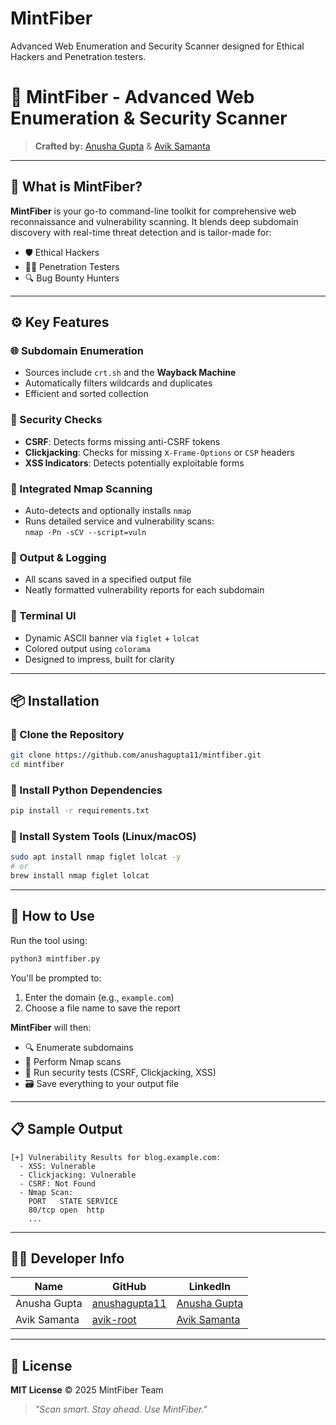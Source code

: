 # MintFiber
Advanced Web Enumeration and Security Scanner designed for Ethical Hackers and Penetration testers.

# 🚨 MintFiber - Advanced Web Enumeration & Security Scanner

> **Crafted by:** [Anusha Gupta](https://github.com/anushagupta11) & [Avik Samanta](https://github.com/avik-root)

---

## 🚀 What is MintFiber?
**MintFiber** is your go-to command-line toolkit for comprehensive web reconnaissance and vulnerability scanning. It blends deep subdomain discovery with real-time threat detection and is tailor-made for:
- 🛡️ Ethical Hackers
- 🕵️‍♀️ Penetration Testers
- 🔍 Bug Bounty Hunters

---

## ⚙️ Key Features

### 🌐 Subdomain Enumeration
- Sources include `crt.sh` and the **Wayback Machine**
- Automatically filters wildcards and duplicates
- Efficient and sorted collection

### 🔐 Security Checks
- **CSRF**: Detects forms missing anti-CSRF tokens
- **Clickjacking**: Checks for missing `X-Frame-Options` or `CSP` headers
- **XSS Indicators**: Detects potentially exploitable forms

### 🧠 Integrated Nmap Scanning
- Auto-detects and optionally installs `nmap`
- Runs detailed service and vulnerability scans:  
  `nmap -Pn -sCV --script=vuln`

### 💾 Output & Logging
- All scans saved in a specified output file
- Neatly formatted vulnerability reports for each subdomain

### 🎨 Terminal UI
- Dynamic ASCII banner via `figlet` + `lolcat`
- Colored output using `colorama`
- Designed to impress, built for clarity

---

## 📦 Installation

### 🔁 Clone the Repository
```bash
git clone https://github.com/anushagupta11/mintfiber.git
cd mintfiber
```

### 📜 Install Python Dependencies
```bash
pip install -r requirements.txt
```

### 🔧 Install System Tools (Linux/macOS)
```bash
sudo apt install nmap figlet lolcat -y
# or
brew install nmap figlet lolcat
```

---

## 🚀 How to Use
Run the tool using:
```bash
python3 mintfiber.py
```

You'll be prompted to:
1. Enter the domain (e.g., `example.com`)
2. Choose a file name to save the report

**MintFiber** will then:
- 🔍 Enumerate subdomains
- 📡 Perform Nmap scans
- 🧪 Run security tests (CSRF, Clickjacking, XSS)
- 🗃️ Save everything to your output file

---

## 📋 Sample Output
```text
[+] Vulnerability Results for blog.example.com:
  - XSS: Vulnerable
  - Clickjacking: Vulnerable
  - CSRF: Not Found
  - Nmap Scan:
    PORT   STATE SERVICE
    80/tcp open  http
    ...
```

---

## 👩‍💻 Developer Info

| Name         | GitHub                                            | LinkedIn                                                        |
| ------------ | ------------------------------------------------- | --------------------------------------------------------------- |
| Anusha Gupta | [anushagupta11](https://github.com/anushagupta11) | [Anusha Gupta](https://www.linkedin.com/in/anusha-gupta-735826284/) |
| Avik Samanta | [avik-root](https://github.com/avik-root)         | [Avik Samanta](https://www.linkedin.com/in/avik-samanta-root/)     |

---

## 📜 License
**MIT License** © 2025 MintFiber Team

> _"Scan smart. Stay ahead. Use MintFiber."_

